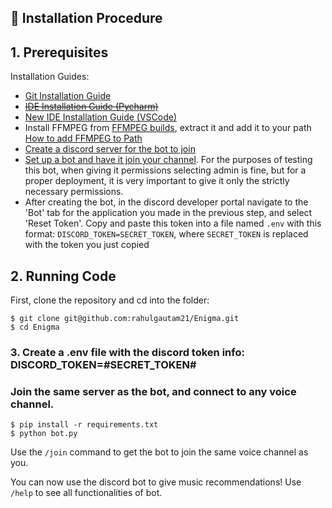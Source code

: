 ## 🚀 Installation Procedure

## 1. Prerequisites

Installation Guides:

-   [Git Installation Guide](https://git-scm.com/book/en/v2/Getting-Started-Installing-Git)
-   ~~[IDE Installation Guide (Pycharm)](https://www.jetbrains.com/help/pycharm/installation-guide.html)~~
-   [New IDE Installation Guide (VSCode)](https://code.visualstudio.com/docs/setup/setup-overview)
-   Install FFMPEG from [FFMPEG builds](https://www.gyan.dev/ffmpeg/builds), extract it and add it to your path [How to add FFMPEG to Path](https://www.thewindowsclub.com/how-to-install-ffmpeg-on-windows-10#:~:text=Add%20FFmpeg%20to%20Windows%20path%20using%20Environment%20variables&text=In%20the%20Environment%20Variables%20window,bin%5C%E2%80%9D%20and%20click%20OK.)
-   [Create a discord server for the bot to join](https://support.discord.com/hc/en-us/articles/204849977-How-do-I-create-a-server)
-   [Set up a bot and have it join your channel](https://discordpy.readthedocs.io/en/stable/discord.html). For the purposes of testing this bot, when giving it permissions selecting admin is fine, but for a proper deployment, it is very important to give it only the strictly necessary permissions.
-   After creating the bot, in the discord developer portal navigate to the 'Bot' tab for the application you made in the previous step, and select 'Reset Token'. Copy and paste this token into a file named `.env` with this format: `DISCORD_TOKEN=SECRET_TOKEN`, where `SECRET_TOKEN` is replaced with the token you just copied

## 2. Running Code

First, clone the repository and cd into the folder:

```
$ git clone git@github.com:rahulgautam21/Enigma.git
$ cd Enigma
```

### 3. Create a .env file with the discord token info: DISCORD_TOKEN=#SECRET_TOKEN#

### Join the same server as the bot, and connect to any voice channel.

```
$ pip install -r requirements.txt
$ python bot.py
```

Use the `/join` command to get the bot to join the same voice channel as you.

You can now use the discord bot to give music recommendations! Use `/help` to see all functionalities of bot.
